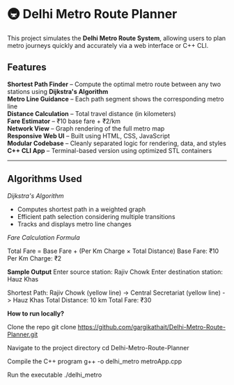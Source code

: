 # 🚇 Delhi Metro Route Planner

This project simulates the **Delhi Metro Route System**, allowing users to plan metro journeys quickly and accurately via a web interface or C++ CLI.


##  Features

**Shortest Path Finder** – Compute the optimal metro route between any two stations using **Dijkstra's Algorithm**  
**Metro Line Guidance** – Each path segment shows the corresponding metro line  
**Distance Calculation** – Total travel distance (in kilometers)  
**Fare Estimator** – ₹10 base fare + ₹2/km  
**Network View** – Graph rendering of the full metro map  
**Responsive Web UI** – Built using HTML, CSS, JavaScript  
**Modular Codebase** – Cleanly separated logic for rendering, data, and styles  
**C++ CLI App** – Terminal-based version using optimized STL containers

---

## Algorithms Used

*Dijkstra's Algorithm*

- Computes shortest path in a weighted graph
- Efficient path selection considering multiple transitions
- Tracks and displays metro line changes



*Fare Calculation Formula*

Total Fare = Base Fare + (Per Km Charge × Total Distance)
Base Fare: ₹10
Per Km Charge: ₹2

  
**Sample Output**
Enter source station: Rajiv Chowk
Enter destination station: Hauz Khas

Shortest Path:
Rajiv Chowk (yellow line) -> Central Secretariat (yellow line) -> Hauz Khas
Total Distance: 10 km
Total Fare: ₹30



**How to run locally?**

Clone the repo
git clone https://github.com/gargikathait/Delhi-Metro-Route-Planner.git

Navigate to the project directory
cd Delhi-Metro-Route-Planner

Compile the C++ program
g++ -o delhi_metro metroApp.cpp

Run the executable
./delhi_metro



